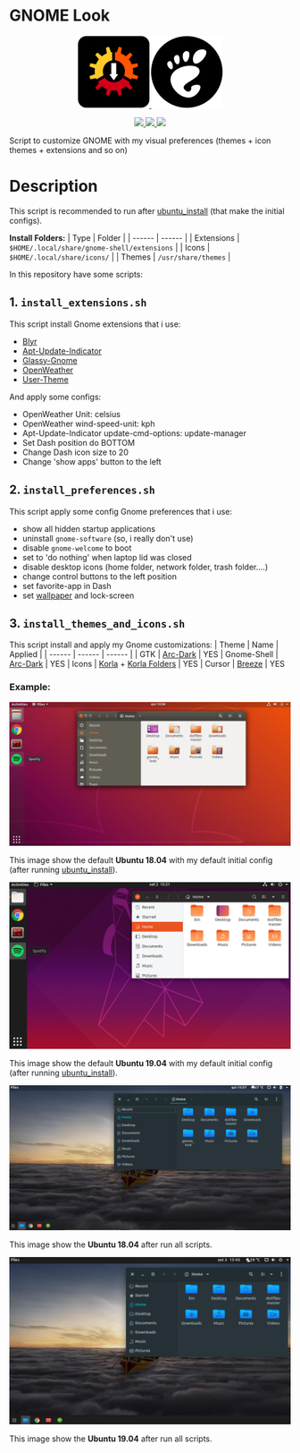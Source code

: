 # GNOME Look

<p align="center">
  <a href="https://github.com/linux-ricing-project/ubuntu_install">
    <img src="images/ubuntu_install_logo_128px.png" alt="ubuntu_install">
  </a>
  <img src="images/gnome_icons_128px.png" alt="ubuntu_install">
</p>

<p align="center">
  <a href="https://img.shields.io/badge/ubuntu-18.04-E95420.svg">
    <img src="https://img.shields.io/badge/ubuntu-18.04-E95420.svg">
  </a>
  <a href="https://img.shields.io/badge/ubuntu-19.04-77216F.svg">
    <img src="https://img.shields.io/badge/ubuntu-19.04-77216F.svg">
  </a>
  <a href="https://img.shields.io/badge/language-shell-43A047.svg">
    <img src="https://img.shields.io/badge/language-shell-43A047.svg">
  </a>
</p>

Script to customize GNOME with my visual preferences (themes + icon themes + extensions and so on)

# Description

This script is recommended to run after [ubuntu_install](https://github.com/linux-ricing-project/ubuntu_install) (that make the initial configs).

**Install Folders:**
| Type | Folder |
| ------ | ------ |
| Extensions | `$HOME/.local/share/gnome-shell/extensions` |
| Icons | `$HOME/.local/share/icons/` |
| Themes | `/usr/share/themes` |

In this repository have some scripts:

## 1. `install_extensions.sh`
This script install Gnome extensions that i use:
- [Blyr](https://extensions.gnome.org/extension/1251/blyr/)
- [Apt-Update-Indicator](https://extensions.gnome.org/extension/1139/apt-update-indicator/)
- [Glassy-Gnome](https://extensions.gnome.org/extension/982/glassy-gnome/)
- [OpenWeather](https://extensions.gnome.org/extension/750/openweather/)
- [User-Theme](https://extensions.gnome.org/extension/19/user-themes/)

And apply some configs:
- OpenWeather Unit: celsius
- OpenWeather wind-speed-unit: kph
- Apt-Update-Indicator update-cmd-options: update-manager
- Set Dash position do BOTTOM
- Change Dash icon size to 20
- Change 'show apps' button to the left

## 2. `install_preferences.sh`
This script apply some config Gnome preferences that i use:
- show all hidden startup applications
- uninstall `gnome-software` (so, i really don't use)
- disable `gnome-welcome` to boot
- set to 'do nothing' when laptop lid was closed
- disable desktop icons (home folder, network folder, trash folder....)
- change control buttons to the left position
- set favorite-app in Dash
- set [wallpaper](https://github.com/linux-ricing-project/Ubuntu-Gnome/blob/master/wallpaper/wallpaper.jpg) and lock-screen

## 3. `install_themes_and_icons.sh`
This script install and apply my Gnome customizations:
| Theme | Name | Applied |
| ------ | ------ | ------ |
| GTK | [Arc-Dark](https://github.com/horst3180/arc-theme) | YES
| Gnome-Shell | [Arc-Dark](https://github.com/horst3180/arc-theme) | YES
| Icons | [Korla](https://github.com/bikass/korla) + [Korla Folders](https://github.com/bikass/korla-folders) | YES
| Cursor | [Breeze](https://www.gnome-look.org/p/999991/) | YES


### Example:

<img src="images/reset_theme_18.04_screenshot.png"/>

This image show the default **Ubuntu 18.04** with my default initial config (after running [ubuntu_install](https://github.com/linux-ricing-project/ubuntu_install)).

<img src="images/reset_theme_19.04_screenshot.png"/>

This image show the default **Ubuntu 19.04** with my default initial config (after running [ubuntu_install](https://github.com/linux-ricing-project/ubuntu_install)).


<img src="images/caruaru_theme_18.04_screenshot.png"/>

This image show the **Ubuntu 18.04** after run all scripts.

<img src="images/caruaru_theme_19.04_screenshot.png"/>

This image show the **Ubuntu 19.04** after run all scripts.
